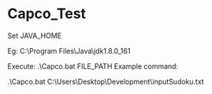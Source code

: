 # Capco_Test
Set JAVA_HOME

Eg: 
    C:\Program Files\Java\jdk1.8.0_161
    
Execute:
.\Capco.bat FILE_PATH
Example command: 

.\Capco.bat C:\Users\Desktop\Development\inputSudoku.txt
